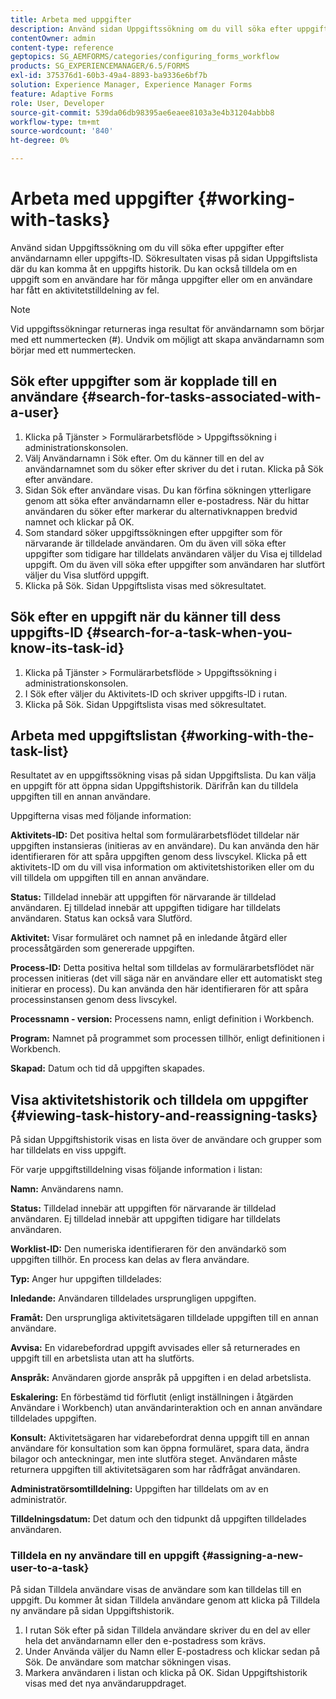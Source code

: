 ```yaml
---
title: Arbeta med uppgifter
description: Använd sidan Uppgiftssökning om du vill söka efter uppgifter efter användarnamn eller uppgifts-ID. Läs mer om hur du arbetar med uppgifter.
contentOwner: admin
content-type: reference
geptopics: SG_AEMFORMS/categories/configuring_forms_workflow
products: SG_EXPERIENCEMANAGER/6.5/FORMS
exl-id: 375376d1-60b3-49a4-8893-ba9336e6bf7b
solution: Experience Manager, Experience Manager Forms
feature: Adaptive Forms
role: User, Developer
source-git-commit: 539da06db98395ae6eaee8103a3e4b31204abbb8
workflow-type: tm+mt
source-wordcount: '840'
ht-degree: 0%

---
```


# Arbeta med uppgifter {#working-with-tasks}

Använd sidan Uppgiftssökning om du vill söka efter uppgifter efter användarnamn eller uppgifts-ID. Sökresultaten visas på sidan Uppgiftslista där du kan komma åt en uppgifts historik. Du kan också tilldela om en uppgift som en användare har för många uppgifter eller om en användare har fått en aktivitetstilldelning av fel.

>[!NOTE]
>
>Vid uppgiftssökningar returneras inga resultat för användarnamn som börjar med ett nummertecken (#). Undvik om möjligt att skapa användarnamn som börjar med ett nummertecken.

## Sök efter uppgifter som är kopplade till en användare {#search-for-tasks-associated-with-a-user}

1. Klicka på Tjänster > Formulärarbetsflöde > Uppgiftssökning i administrationskonsolen.
1. Välj Användarnamn i Sök efter. Om du känner till en del av användarnamnet som du söker efter skriver du det i rutan. Klicka på Sök efter användare.
1. Sidan Sök efter användare visas. Du kan förfina sökningen ytterligare genom att söka efter användarnamn eller e-postadress. När du hittar användaren du söker efter markerar du alternativknappen bredvid namnet och klickar på OK.
1. Som standard söker uppgiftssökningen efter uppgifter som för närvarande är tilldelade användaren. Om du även vill söka efter uppgifter som tidigare har tilldelats användaren väljer du Visa ej tilldelad uppgift. Om du även vill söka efter uppgifter som användaren har slutfört väljer du Visa slutförd uppgift.
1. Klicka på Sök. Sidan Uppgiftslista visas med sökresultatet.

## Sök efter en uppgift när du känner till dess uppgifts-ID {#search-for-a-task-when-you-know-its-task-id}

1. Klicka på Tjänster > Formulärarbetsflöde > Uppgiftssökning i administrationskonsolen.
1. I Sök efter väljer du Aktivitets-ID och skriver uppgifts-ID i rutan.
1. Klicka på Sök. Sidan Uppgiftslista visas med sökresultatet.

## Arbeta med uppgiftslistan {#working-with-the-task-list}

Resultatet av en uppgiftssökning visas på sidan Uppgiftslista. Du kan välja en uppgift för att öppna sidan Uppgiftshistorik. Därifrån kan du tilldela uppgiften till en annan användare.

Uppgifterna visas med följande information:

**Aktivitets-ID:** Det positiva heltal som formulärarbetsflödet tilldelar när uppgiften instansieras (initieras av en användare). Du kan använda den här identifieraren för att spåra uppgiften genom dess livscykel. Klicka på ett aktivitets-ID om du vill visa information om aktivitetshistoriken eller om du vill tilldela om uppgiften till en annan användare.

**Status:** Tilldelad innebär att uppgiften för närvarande är tilldelad användaren. Ej tilldelad innebär att uppgiften tidigare har tilldelats användaren. Status kan också vara Slutförd.

**Aktivitet:** Visar formuläret och namnet på en inledande åtgärd eller processåtgärden som genererade uppgiften.

**Process-ID:** Detta positiva heltal som tilldelas av formulärarbetsflödet när processen initieras (det vill säga när en användare eller ett automatiskt steg initierar en process). Du kan använda den här identifieraren för att spåra processinstansen genom dess livscykel.

**Processnamn - version:** Processens namn, enligt definition i Workbench.

**Program:** Namnet på programmet som processen tillhör, enligt definitionen i Workbench.

**Skapad:** Datum och tid då uppgiften skapades.

## Visa aktivitetshistorik och tilldela om uppgifter {#viewing-task-history-and-reassigning-tasks}

På sidan Uppgiftshistorik visas en lista över de användare och grupper som har tilldelats en viss uppgift.

För varje uppgiftstilldelning visas följande information i listan:

**Namn:** Användarens namn.

**Status:** Tilldelad innebär att uppgiften för närvarande är tilldelad användaren. Ej tilldelad innebär att uppgiften tidigare har tilldelats användaren.

**Worklist-ID:** Den numeriska identifieraren för den användarkö som uppgiften tillhör. En process kan delas av flera användare.

**Typ:** Anger hur uppgiften tilldelades:

**Inledande:** Användaren tilldelades ursprungligen uppgiften.

**Framåt:** Den ursprungliga aktivitetsägaren tilldelade uppgiften till en annan användare.

**Avvisa:** En vidarebefordrad uppgift avvisades eller så returnerades en uppgift till en arbetslista utan att ha slutförts.

**Anspråk:** Användaren gjorde anspråk på uppgiften i en delad arbetslista.

**Eskalering:** En förbestämd tid förflutit (enligt inställningen i åtgärden Användare i Workbench) utan användarinteraktion och en annan användare tilldelades uppgiften.

**Konsult:** Aktivitetsägaren har vidarebefordrat denna uppgift till en annan användare för konsultation som kan öppna formuläret, spara data, ändra bilagor och anteckningar, men inte slutföra steget. Användaren måste returnera uppgiften till aktivitetsägaren som har rådfrågat användaren.

**Administratörsomtilldelning:** Uppgiften har tilldelats om av en administratör.

**Tilldelningsdatum:** Det datum och den tidpunkt då uppgiften tilldelades användaren.

### Tilldela en ny användare till en uppgift {#assigning-a-new-user-to-a-task}

På sidan Tilldela användare visas de användare som kan tilldelas till en uppgift. Du kommer åt sidan Tilldela användare genom att klicka på Tilldela ny användare på sidan Uppgiftshistorik.

1. I rutan Sök efter på sidan Tilldela användare skriver du en del av eller hela det användarnamn eller den e-postadress som krävs.
1. Under Använda väljer du Namn eller E-postadress och klickar sedan på Sök. De användare som matchar sökningen visas.
1. Markera användaren i listan och klicka på OK. Sidan Uppgiftshistorik visas med det nya användaruppdraget.
